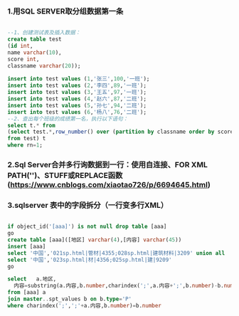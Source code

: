 ### 1.用SQL SERVER取分组数据第一条

``` sql

--1、创建测试表及插入数据：
create table test
(id int,
name varchar(10),
score int,
classname varchar(20));
 
insert into test values (1,'张三',100,'一班');
insert into test values (2,'李四',89,'一班');
insert into test values (3,'王五',97,'一班');
insert into test values (4,'赵六',87,'二班');
insert into test values (5,'孙七',94,'二班');
insert into test values (6,'杨八',76,'二班');
--2、查出每个班级的成绩第一名，执行以下语句：
select t.* from
(select test.*,row_number() over (partition by classname order by score desc) rn 
from test) t
where rn=1;

```
### 2.Sql Server合并多行询数据到一行：使用自连接、FOR XML PATH('')、STUFF或REPLACE函数(https://www.cnblogs.com/xiaotao726/p/6694645.html)


### 3.sqlserver 表中的字段拆分（一行变多行XML）

``` sql

if object_id('[aaa]') is not null drop table [aaa]
go
create table [aaa]([地区] varchar(4),[内容] varchar(45))
insert [aaa]
select '中国','021sp.html|管材|4355;028sp.html|建筑材料|3209' union all
select '中国','023sp.html|材|4356;025sp.html|建|9209'
go

select   a.地区,
  内容=substring(a.内容,b.number,charindex(';',a.内容+';',b.number)-b.number)
from [aaa] a
join master..spt_values b on b.type='P'
where charindex(';',';'+a.内容,b.number)=b.number

```
